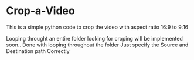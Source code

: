# Crop-a-Video




This is a simple python code to crop the video with aspect ratio 16:9 to 9:16

 Looping throught an entire folder looking for croping will be implemented soon..
 Done with looping throughout the folder 
 Just specify the Source and Destination path Correctly
